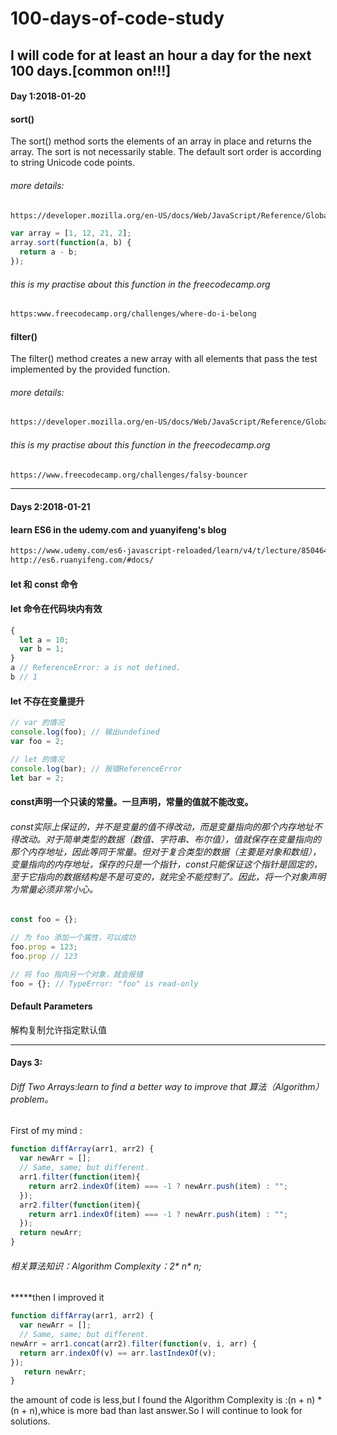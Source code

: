 # 100-days-of-code-study
## I will code for at least an hour a day for the next 100 days.[common on!!!]

#### Day 1:2018-01-20
####  sort()
The sort() method sorts the elements of an array in place and returns the array. The sort is not necessarily stable. The default sort order is according to string Unicode code points.
###### more details:
```html 
https://developer.mozilla.org/en-US/docs/Web/JavaScript/Reference/Global_Objects/Array/sort 
```

```js
var array = [1, 12, 21, 2];
array.sort(function(a, b) {
  return a - b;
});
```
###### this is my practise about this function in the freecodecamp.org
```html
https:www.freecodecamp.org/challenges/where-do-i-belong
```
#### filter()
The filter() method creates a new array with all elements that pass the test implemented by the provided function.
###### more details:
```html 
https://developer.mozilla.org/en-US/docs/Web/JavaScript/Reference/Global_Objects/Array/filter
```
###### this is my practise about this function in the freecodecamp.org
```html
https://www.freecodecamp.org/challenges/falsy-bouncer
```
____________________________________________________________________
#### Days 2:2018-01-21
#### learn ES6 in the udemy.com and yuanyifeng's blog
```html
https://www.udemy.com/es6-javascript-reloaded/learn/v4/t/lecture/8504648?start=0
http://es6.ruanyifeng.com/#docs/
```
#### let 和 const 命令
#### let 命令在代码块内有效
```js
{
  let a = 10;
  var b = 1;
}
a // ReferenceError: a is not defined.
b // 1
```
#### let 不存在变量提升
```js
// var 的情况
console.log(foo); // 输出undefined
var foo = 2;

// let 的情况
console.log(bar); // 报错ReferenceError
let bar = 2;
```
#### const声明一个只读的常量。一旦声明，常量的值就不能改变。
###### const实际上保证的，并不是变量的值不得改动，而是变量指向的那个内存地址不得改动。对于简单类型的数据（数值、字符串、布尔值），值就保存在变量指向的那个内存地址，因此等同于常量。但对于复合类型的数据（主要是对象和数组），变量指向的内存地址，保存的只是一个指针，const只能保证这个指针是固定的，至于它指向的数据结构是不是可变的，就完全不能控制了。因此，将一个对象声明为常量必须非常小心。
```js
const foo = {};

// 为 foo 添加一个属性，可以成功
foo.prop = 123;
foo.prop // 123

// 将 foo 指向另一个对象，就会报错
foo = {}; // TypeError: "foo" is read-only
```
#### Default Parameters
解构复制允许指定默认值
_______________________________________________________________________________________________________________________

#### Days 3:
###### Diff Two Arrays:learn to find a better way to improve that 算法（Algorithm） problem。
First of my mind :
```js
function diffArray(arr1, arr2) {
  var newArr = [];
  // Same, same; but different.
  arr1.filter(function(item){
    return arr2.indexOf(item) === -1 ? newArr.push(item) : "";
  });
  arr2.filter(function(item){
    return arr1.indexOf(item) === -1 ? newArr.push(item) : "";
  });
  return newArr;
}
```
 ###### 相关算法知识：Algorithm Complexity：2* n* n;


*****then I improved it
```js
function diffArray(arr1, arr2) {
  var newArr = [];
  // Same, same; but different.
newArr = arr1.concat(arr2).filter(function(v, i, arr) {
  return arr.indexOf(v) == arr.lastIndexOf(v);
});
   return newArr;
}
```
the amount of code is less,but I found the Algorithm Complexity is :(n + n) * (n + n),whice is more bad than last answer.So I will continue to look for solutions.
